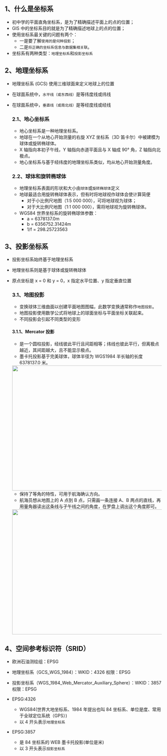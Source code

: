 ## 1、什么是坐标系

- 初中学的平面直角坐标系，是为了精确描述平面上的点的位置；
- GIS 中的坐标系目的就是为了精确描述地球上的点的位置；
- 使用坐标系最关键的问题有两个：
  - 一是要了解`使用的是何种投影`；
  - 二是`将正确的坐标系信息与数据集相关联`。
- 坐标系有两种类型：`地理坐标系`和`投影坐标系`

## 2、地理坐标系

- 地理坐标系 (GCS) 使用三维球面来定义地球上的位置
- 在球面系统中，`水平线（或东西线）`是等纬度线或纬线
- 在球面系统中，`垂直线（或南北线）`是等经度线或经线

  ### 2.1、地心坐标系

  - 地心坐标系是一种地理坐标系。
  - 地球在一个从地心开始测量的右旋 XYZ 坐标系（3D 笛卡尔）中被建模为球体或旋转椭球体。
  - X 轴指向本初子午线，Y 轴指向赤道平面且与 X 轴成 90° 角，Z 轴指向北极点。
  - 地心坐标系与基于经纬度的地理坐标系类似，均从地心开始测量角度。

  ### 2.2、球体和旋转椭球体

  - 地理坐标系表面的形状和大小由`球体`或`旋转椭球体`定义
  - 地球最适合用旋转椭球体表示，但有时将地球视作球体会使计算简便
    - 对于小比例尺地图（1:5 000 000），可将地球视为球体；
    - 对于大比例尺地图（1:1 000 000），需将地球视为旋转椭球体。
  - WGS84 世界坐标系的旋转椭球体参数：
    - a = 6378137.0m
    - b = 6356752.31424m
    - 1/f = 298.25723563

## 3、投影坐标系

- 投影坐标系始终基于地理坐标系
- 地理坐标系则是基于球体或旋转椭球体
- 原点坐标是 x = 0 和 y = 0，x 指定水平位置、y 指定垂直位置

  ### 3.1、地图投影

  - 变换球体三维曲面以创建平面地图图幅，此数学变换通常称作`地图投影`。
  - 地图投影使用数学公式将地球上的球面坐标与平面坐标关联起来。
  - 不同投影会引起不同类型的变形

  #### 3.1.1、Mercator 投影

  - 是一个圆柱投影，经线彼此平行且间距相等；纬线也彼此平行，但离极点越近，其间距越大，且不能显示极点。
  - 墨卡托投影基于完美球体，球体半径为 WGS1984 半长轴的长度 6378137.0 米。

  <img src="/notes/Cesium相关/image/mercator.jpg" width="600" height="400">

  - 保持了等角的特性，可用于航海确认方向。
  - 航海员想从地图上的 A 点到 B 点，只需画一条连接 A、B 两点的直线，再用量角器读出这条线与子午线之间的角度，在罗盘上调出这个角度即可。

  <img src="/notes/Cesium相关/image/one-piece.webp" width="600" height="400">

## 4、空间参考标识符（SRID）

- 欧洲石油测绘组：EPSG
- 地理坐标系（GCS_WGS_1984）：WKID：4326 权限：EPSG
- 投影坐标系（WGS_1984_Web_Mercator_Auxiliary_Sphere）：WKID：3857 权限：EPSG

- EPSG:4326

  - WGS84(世界大地坐标系、1984 年提出也叫 84 坐标系、单位是度、常用于全球定位系统（GPS）)
  - 以 4 开头表示`地理坐标系`

- EPSG:3857

  - 是 84 坐标系的 WEB 墨卡托投影(单位是米)
  - 以 3 开头表示`投影坐标系`
